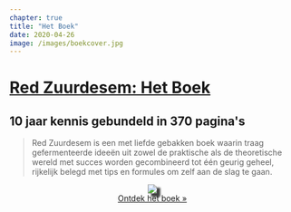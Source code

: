 ```yaml
---
chapter: true
title: "Het Boek"
date: 2020-04-26
image: /images/boekcover.jpg
---
```


# [Red Zuurdesem: Het Boek](/het-boek)

## 10 jaar kennis gebundeld in 370 pagina's

> Red Zuurdesem is een met liefde gebakken boek waarin traag gefermenteerde ideeën uit zowel de praktische als de theoretische wereld met succes worden gecombineerd tot één geurig geheel, rijkelijk belegd met tips en formules om zelf aan de slag te gaan.

<center>
<a href="/het-boek">
    <img src="/het-boek/assets/img/efebdc275ac3846de132613bafc09033.png" style="-webkit-box-shadow: 6px 6px 3px 0px rgba(0,0,0,.75); -moz-box-shadow: 6px 6px 3px 0px rgba(0,0,0,.75); box-shadow: 6px 6px 3px 0px rgba(0,0,0,.75);" /><br/>
Ontdek het boek &raquo;
</a>

</center>